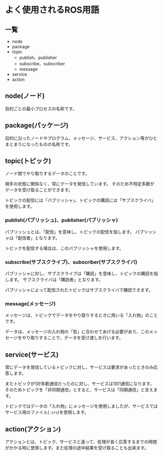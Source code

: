 # よく使用されるROS用語

## 一覧

* node
* package
* topic
	* publish、publisher
	* subscribe、subscriber
	* message
* service
* action

## node(ノード)

目的ごとの最小プロセスの名称です。

## package(パッケージ)
目的に沿ったノードやプログラム、メッセージ、サービス、アクション等がひとまとまりになったものの名称です。

## topic(トピック)

ノード間でやり取りするデータのことです。

相手の状態に関係なく、常にデータを発信しています。
そのため不特定多数がデータを受け取ることができます。

トピックの配信には「パブリッシャ」、トピックの購読には「サブスクライバ」を使用します。

### publish(パブリッシュ)、publisher(パブリッシャ)
パブリッシュとは、「配信」を意味し、トピックの配信を指します。
パブリッシャは「配信者」となります。

トピックを配信する場合は、このパブリッシャを使用します。


### subscribe(サブスクライブ)、subscriber(サブスクライバ)

パブリッシャに対し、サブスクライブは「購読」を意味し、トピックの購読を指します。
サブスクライバは「購読者」となります。

パブリッシャによって配信されたトピックはサブスクライバで購読できます。

### message(メッセージ)

メッセージは、トピックでデータをやり取りするときに用いる「入れ物」のことです。

データは、メッセージの入れ物の「型」に合わせてあげる必要があり、このメッセージをやり取りすることで、データを受け渡しを行います。

## service(サービス)
常にデータを発信しているトピックに対し、サービスは要求があったときのみ応答します。

またトピックが1対多数通信だったのに対し、サービスは1対1通信になります。
そのためトピックを「非同期通信」とすると、サービスは「同期通信」と言えます。

トピックではデータの「入れ物」にメッセージを使用しましたが、サービスではサービス用のファイル(`.srv`)を使用します。

## action(アクション)
アクションとは、トピック、サービスと違って、処理が長く応答するまでの時間がかかる時に使用します。また処理の途中結果を受け取ることも出来ます。

